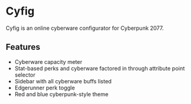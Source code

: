 # Cyfig
Cyfig is an online cyberware configurator for Cyberpunk 2077.

## Features
- Cyberware capacity meter
- Stat-based perks and cyberware factored in through attribute point selector
- Sidebar with all cyberware buffs listed
- Edgerunner perk toggle
- Red and blue cyberpunk-style theme
